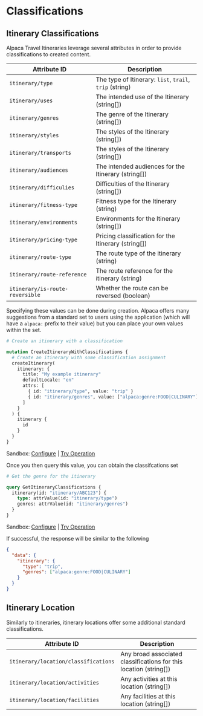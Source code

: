 [//]: # "Weight: 3"

# Classifications

## Itinerary Classifications

Alpaca Travel Itineraries leverage several attributes in order to provide
classifications to created content.

| Attribute ID                    | Description                                             |
| ------------------------------- | ------------------------------------------------------- |
| `itinerary/type`                | The type of Itinerary: `list`, `trail`, `trip` (string) |
| `itinerary/uses`                | The intended use of the Itinerary (string\[])           |
| `itinerary/genres`              | The genre of the Itinerary (string\[])                  |
| `itinerary/styles`              | The styles of the Itinerary (string\[])                 |
| `itinerary/transports`          | The styles of the Itinerary (string\[])                 |
| `itinerary/audiences`           | The intended audiences for the Itinerary (string\[])    |
| `itinerary/difficulies`         | Difficulties of the Itinerary (string\[])               |
| `itinerary/fitness-type`        | Fitness type for the Itinerary (string)                 |
| `itinerary/environments`        | Environments for the Itinerary (string\[])              |
| `itinerary/pricing-type`        | Pricing classification for the Itinerary (string\[])    |
| `itinerary/route-type`          | The route type of the itinerary (string)                |
| `itinerary/route-reference`     | The route reference for the itinerary (string)          |
| `itinerary/is-route-reversible` | Whether the route can be reversed (boolean)             |

Specifying these values can be done during creation. Alpaca offers many
suggestions from a standard set to users using the application (which will have
a `alpaca:` prefix to their value) but you can place your own values within the
set.

```graphql
# Create an itinerary with a classification

mutation CreateItineraryWithClassifications {
  # Create an itinerary with some classification assignment
  createItinerary(
    itinerary: {
      title: "My example itinerary"
      defaultLocale: "en"
      attrs: [
        { id: "itinerary/type", value: "trip" }
        { id: "itinerary/genres", value: ["alpaca:genre:FOOD|CULINARY"] }
      ]
    }
  ) {
    itinerary {
      id
    }
  }
}
```

Sandbox: [Configure](/topics/graphql/Apollo%20Sandbox/) |
[Try Operation](https://studio.apollographql.com/sandbox/explorer?explorerURLState=N4IgJg9gxgrgtgUwHYBcQC4QGIAEBhAJwQEMUEdikcBLFapBA4ggTxwHdaALCnKAG2IBnIdQBm1KKWoQkAHXlI4MFNNn4ipBAEk6DJqwDq3PIJHjJapEJzAFOHLkIkyFKrXqNmbTih5CIRD4zUQkpOnVhUQBzJWQUez5NMl1PAxYACkSHD31vdFtshxw6FH4EArkQAFk2BAAPYjgAB3KaPS9WKqKHMAQxYhh+FAAZaGJyypBkbqpih1IUAiECgG0e4uAaMCnczpYAehQWZoQqgBocADcJmAqcKqXqZqqcAF8Nhy3qHYeQPfSB2iyCIQgu11u93WIAmzWIUnQwKQRHQADEAPLogAiAB88ABVEbaAByAEEAEoATSqAF13hsaUUPnMAJSFOY5DrpdnzHJgJmJZlvEBvIA)

Once you then query this value, you can obtain the classifcations set

```graphql
# Get the genre for the itinerary

query GetItineraryClassifications {
  itinerary(id: "itinerary/ABC123") {
    type: attrValue(id: "itinerary/type")
    genres: attrValue(id: "itinerary/genres")
  }
}
```

Sandbox: [Configure](/topics/graphql/Apollo%20Sandbox/) |
[Try Operation](https://studio.apollographql.com/sandbox/explorer?explorerURLState=N4IgJg9gxgrgtgUwHYBcQC4QGIAEBxBFHFACwRwHNkAncgMwmuLJwEsVWkFqBDagTwA6SYQEcY3fvkIBJDl14CAwgBseAZ3Ws6rKDw4Qk6nMGE4287n34AKVmHQ5BIdpysCA9AEEAQkoCMAEwAzM4AlCZm5sT8AA4Ijvoo1ABqPCoSdg5OLpaK-B4ocQjhUeZUSLTqiSjJaRkIWY7OrgrWHhVVpUjmAL7CvSC9QA)

If successful, the response will be similar to the following

```json
{
  "data": {
    "itinerary": {
      "type": "trip",
      "genres": ["alpaca:genre:FOOD|CULINARY"]
    }
  }
}
```

## Itinerary Location

Similarly to itineraries, itinerary locations offer some additional standard
classifications.

| Attribute ID                         | Description                                                        |
| ------------------------------------ | ------------------------------------------------------------------ |
| `itinerary/location/classifications` | Any broad associated classifications for this location (string\[]) |
| `itinerary/location/activities`      | Any activities at this location (string\[])                        |
| `itinerary/location/facilities`      | Any facilities at this location (string\[])                        |
